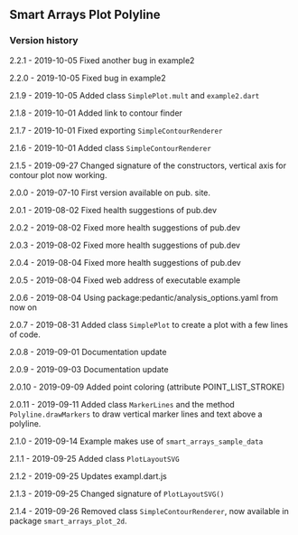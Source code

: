 ## Smart Arrays Plot Polyline

### Version history

 2.2.1 - 2019-10-05 Fixed another bug in example2
 
 2.2.0 - 2019-10-05 Fixed bug in example2
 
 2.1.9 - 2019-10-05 Added class `SimplePlot.mult` and `example2.dart`

 2.1.8 - 2019-10-01 Added link to contour finder
 
 2.1.7 - 2019-10-01 Fixed exporting `SimpleContourRenderer`
 
 2.1.6 - 2019-10-01 Added class `SimpleContourRenderer`
 
 2.1.5 - 2019-09-27 Changed signature of the constructors, vertical axis for contour plot now working.
 
 2.0.0 - 2019-07-10 First version available on pub. site.
 
 2.0.1 - 2019-08-02 Fixed health suggestions of pub.dev
 
 2.0.2 - 2019-08-02 Fixed more health suggestions of pub.dev

 2.0.3 - 2019-08-02 Fixed more health suggestions of pub.dev
 
 2.0.4 - 2019-08-04 Fixed more health suggestions of pub.dev
  
 2.0.5 - 2019-08-04 Fixed web address of executable example
 
 2.0.6 - 2019-08-04 Using package:pedantic/analysis_options.yaml from now on
 
 2.0.7 - 2019-08-31 Added class `SimplePlot` to create a plot with a few lines of code.
 
 2.0.8 - 2019-09-01 Documentation update
 
 2.0.9 - 2019-09-03 Documentation update
 
 2.0.10 - 2019-09-09 Added point coloring (attribute POINT_LIST_STROKE)
 
 2.0.11 - 2019-09-11 Added class `MarkerLines` and the method `Polyline.drawMarkers` to draw vertical marker lines and text above a polyline.
 
 2.1.0 - 2019-09-14 Example makes use of `smart_arrays_sample_data`
 
 2.1.1 - 2019-09-25 Added class `PlotLayoutSVG`
 
 2.1.2 - 2019-09-25 Updates exampl.dart.js
 
 2.1.3 - 2019-09-25 Changed signature of `PlotLayoutSVG()`
 
 2.1.4 - 2019-09-26 Removed class `SimpleContourRenderer`, now available in package `smart_arrays_plot_2d`.
 
 

 
 
 
 
 
 